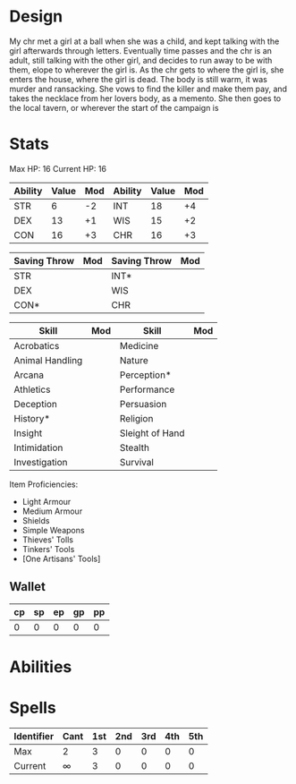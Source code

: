 # Design
My chr met a girl at a ball when she was a child, and kept talking with the girl afterwards through letters. Eventually time passes and the chr is an adult, still talking with the other girl, and decides to run away to be with them, elope to wherever the girl is. As the chr gets to where the girl is, she enters the house, where the girl is dead. The body is still warm, it was murder and ransacking. She vows to find the killer and make them pay, and takes the necklace from her lovers body, as a memento. She then goes to the local tavern, or wherever the start of the campaign is
# Stats
Max HP: 16
Current HP: 16 

Ability|Value|Mod|Ability|Value|Mod
---|---|---|---|---|---
STR|6|-2|INT|18|+4
DEX|13|+1|WIS|15|+2
CON|16|+3|CHR|16|+3

Saving Throw|Mod|Saving Throw|Mod
---|---|---|---
STR||INT*|
DEX||WIS|
CON*||CHR|

Skill|Mod|Skill|Mod
---|---|---|---
Acrobatics||Medicine|
Animal Handling||Nature|
Arcana||Perception*|
Athletics||Performance|
Deception||Persuasion|
History*||Religion|
Insight||Sleight of Hand|
Intimidation||Stealth|
Investigation||Survival|
Item Proficiencies:
- Light Armour
- Medium Armour
- Shields
- Simple Weapons
- Thieves' Tolls
- Tinkers' Tools
- [One Artisans' Tools]
## Wallet
cp|sp|ep|gp|pp
---|---|---|---|---
0|0|0|0|0

# Abilities



# Spells
Identifier|Cant|1st|2nd|3rd|4th|5th
---|---|---|---|---|---|---
Max|2|3|0|0|0|0
Current|$\infty$|3|0|0|0|0
